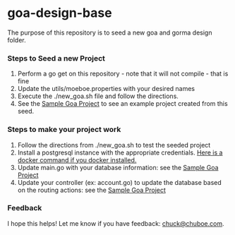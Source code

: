 # goa-design-base
The purpose of this repository is to seed a new goa and gorma design folder. 

### Steps to Seed a new Project

1) Perform a go get on this repository - note that it will not compile - that is fine
2) Update the utils/moeboe.properties with your desired names
3) Execute the ./new_goa.sh file and follow the directions.
4) See the [Sample Goa Project](https://github.com/cboecking/gorma-sample) to see an example project created from this seed.

### Steps to make your project work

1) Follow the directions from ./new_goa.sh to test the seeded project
2) Install a postgresql instance with the appropriate credentials. [Here is a docker command if you docker installed.](https://github.com/goadesign/gorma-cellar/blob/master/docker.sh)
3) Update main.go with your database information: see the [Sample Goa Project](https://github.com/cboecking/gorma-sample)
4) Update your controller (ex: account.go) to update the database based on the routing actions: see the [Sample Goa Project](https://github.com/cboecking/gorma-sample)

### Feedback
I hope this helps! Let me know if you have feedback: chuck@chuboe.com.
